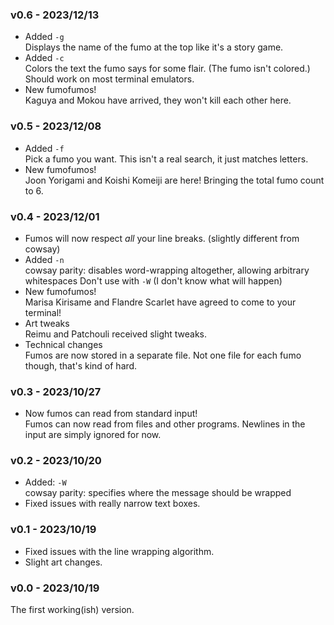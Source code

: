 ### v0.6 - 2023/12/13
- Added `-g`<br>
  Displays the name of the fumo at the top like it's a story game.
- Added `-c`<br>
  Colors the text the fumo says for some flair. (The fumo isn't colored.)<br>
  Should work on most terminal emulators.
- New fumofumos!<br>
  Kaguya and Mokou have arrived, they won't kill each other here.

### v0.5 - 2023/12/08
- Added `-f`<br>
  Pick a fumo you want. This isn't a real search, it just matches letters.
- New fumofumos!<br>
  Joon Yorigami and Koishi Komeiji are here! Bringing the total fumo count to 6.

### v0.4 - 2023/12/01
- Fumos will now respect *all* your line breaks. (slightly different from cowsay)
- Added `-n`<br>
  cowsay parity: disables word-wrapping altogether, allowing arbitrary whitespaces
  Don't use with `-W` (I don't know what will happen)
- New fumofumos!<br>
  Marisa Kirisame and Flandre Scarlet have agreed to come to your terminal!
- Art tweaks<br>
  Reimu and Patchouli received slight tweaks.
- Technical changes<br>
  Fumos are now stored in a separate file. Not one file for each fumo though, that's kind of hard.

### v0.3 - 2023/10/27
- Now fumos can read from standard input!<br>
  Fumos can now read from files and other programs.
  Newlines in the input are simply ignored for now.

### v0.2 - 2023/10/20
- Added: `-W`<br>
  cowsay parity: specifies where the message should be wrapped
- Fixed issues with really narrow text boxes.

### v0.1 - 2023/10/19
- Fixed issues with the line wrapping algorithm.
- Slight art changes.

### v0.0 - 2023/10/19
The first working(ish) version.
